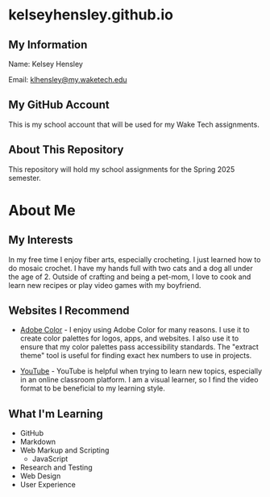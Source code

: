 # kelseyhensley.github.io

## My Information 

Name: Kelsey Hensley 

  

Email: klhensley@my.waketech.edu 

  

## My GitHub Account 

This is my school account that will be used for my Wake Tech assignments.  

  

## About This Repository 

This repository will hold my school assignments for the Spring 2025 semester. 

# About Me

## My Interests

In my free time I enjoy fiber arts, especially crocheting. I just learned how to do mosaic crochet. I have my hands full with two cats and a dog all under the age of 2. Outside of crafting and being a pet-mom, I love to cook and learn new recipes or play video games with my boyfriend. 

## Websites I Recommend

- [Adobe Color](https://color.adobe.com/create/color-wheel) - I enjoy using Adobe Color for many reasons. I use it to create color palettes for logos, apps, and websites. I also use it to ensure that my color palettes pass accessibility standards. The "extract theme" tool is useful for finding exact hex numbers to use in projects. 

- [YouTube](https://www.youtube.com/) - YouTube is helpful when trying to learn new topics, especially in an online classroom platform. I am a visual learner, so I find the video format to be beneficial to my learning style.  

## What I'm Learning

- GitHub
- Markdown
- Web Markup and Scripting
    - JavaScript
- Research and Testing
- Web Design
- User Experience 
